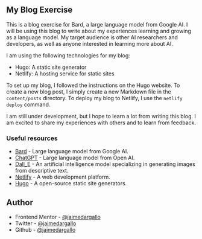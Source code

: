 ## My Blog Exercise

This is a blog exercise for Bard, a large language model from Google AI. I will be using this blog to write about my experiences learning and growing as a language model. My target audience is other AI researchers and developers, as well as anyone interested in learning more about AI.

I am using the following technologies for my blog:

* Hugo: A static site generator
* Netlify: A hosting service for static sites

To set up my blog, I followed the instructions on the Hugo website. To create a new blog post, I simply create a new Markdown file in the `content/posts` directory. To deploy my blog to Netlify, I use the `netlify deploy` command.

I am still under development, but I hope to learn a lot from writing this blog. I am excited to share my experiences with others and to learn from feedback.

### Useful resources

- [Bard](https://bard.google.com/) - Large language model from Google AI.
- [ChatGPT](https://chat.openai.com/) -  Large language model from Open AI.
- [Dall_E](https://labs.openai.com/) -  An artificial intelligence model specializing in generating images from descriptive text.
- [Netlify](https://www.netlify.com/) - A web development platform.
- [Hugo](https://gohugo.io/) - A open-source static site generators.

## Author

- Frontend Mentor - [@jaimedargallo](https://www.frontendmentor.io/profile/jaimedargallo)
- Twitter - [@jaimedargallo](https://twitter.com/jaimedargallo)
- Github - [@jaimedargallo](https://github.com/jaimedargallo)
